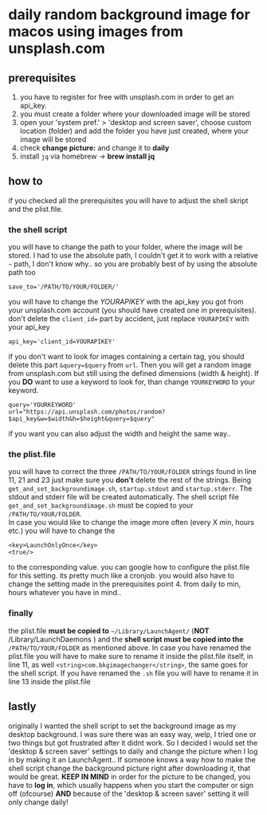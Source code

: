 # daily random background image for macos using images from unsplash.com  
## prerequisites
1. you have to register for free with unsplash.com in order to get an api_key.   
2. you must create a folder where your downloaded image will be stored   
3. open your 'system pref.' > 'desktop and screen saver', choose custom location (folder) and add the folder you have just created, where your image will be stored  
4. check **change picture:** and change it to **daily**  
5. install `jq` via homebrew -> **brew install jq**

## how to  
if you checked all the prerequisites you will have to adjust the shell skript and the plist.file.  
### the shell script  
you will have to change the path to your folder, where the image will be stored. I had to use the absolute path, I couldn't get it to work with a relative `~` path, I don't know why.. so you are probably best of by using the absolute path too  
```shell
save_to='/PATH/TO/YOUR/FOLDER/'
```    
you will have to change the *YOURAPIKEY* with the api_key you got from your unsplash.com account (you should have created one in prerequisites). don't delete the `client_id=` part by accident, just replace `YOURAPIKEY` with your api_key  
```shell
api_key='client_id=YOURAPIKEY'
```   
if you don't want to look for images containing a certain tag, you should delete this part `&query=$query` from `url`. Then you will get a random image from unsplash.com but still using the defined dimensions (width & height). If you **DO** want to use a keyword to look for, than change `YOURKEYWORD` to your keyword.   
```shell
query='YOURKEYWORD'
url="https://api.unsplash.com/photos/random?$api_key&w=$width&h=$height&query=$query"
```    

if you want you can also adjust the width and height the same way..   

### the plist.file
you will have to correct the three `/PATH/TO/YOUR/FOLDER` strings found in line 11, 21 and 23 just make sure you **don't** delete the rest of the strings. Being `get_and_set_backgroundimage.sh`, `startup.stdout` and `startup.stderr`. The stdout and stderr file will be created automatically. The shell script file `get_and_set_backgroundimage.sh` must be copied to your `/PATH/TO/YOUR/FOLDER`.  
In case you would like to change the image more often (every X min, hours etc.) you will have to change the  
```
<key>LaunchOnlyOnce</key>
<true/>
```  
to the corresponding value. you can google how to configure the plist.file for this setting. its pretty much like a cronjob. you would also have to change the setting made in the prerequisites point 4. from daily to min, hours whatever you have in mind..   

### finally  
the plist.file **must be copied to** `~/Library/LaunchAgent/` (**NOT** /Library/LaunchDaemons ) and the **shell script must be copied into the** `/PATH/TO/YOUR/FOLDER` as mentioned above. In case you have renamed the plist.file you will have to make sure to rename it inside the plist.file itself, in line 11, as well `<string>com.bkgimagechanger</string>`, the same goes for the shell script. If you have renamed the `.sh` file you will have to rename it in line 13 inside the plist.file  

## lastly  
originally I wanted the shell script to set the background image as my desktop background. I was sure there was an easy way, welp, I tried one or two things but got frustrated after it didnt work. So I decided I would set the 'desktop & screen saver' settings to daily and change the picture when I log in by making it an LaunchAgent.. If someone knows a way how to make the shell script change the background picture right after downloading it, that would be great. **KEEP IN MIND** in order for the picture to be changed, you have to **log in**, which usually happens when you start the computer or sign off (ofcourse) **AND** because of the 'desktop & screen saver' setting it will only change daily!  
